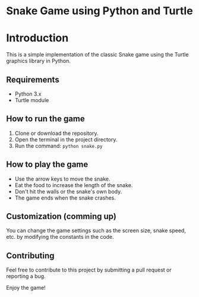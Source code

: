 # Snake Game using Python and Turtle

# Introduction
This is a simple implementation of the classic Snake game using the Turtle graphics library in Python. 

## Requirements
* Python 3.x
* Turtle module

## How to run the game
1. Clone or download the repository.
2. Open the terminal in the project directory.
3. Run the command: 
   ```python snake.py```

## How to play the game
* Use the arrow keys to move the snake.
* Eat the food to increase the length of the snake.
* Don't hit the walls or the snake's own body.
* The game ends when the snake crashes.

## Customization (comming up)
You can change the game settings such as the screen size, snake speed, etc. by modifying the constants in the code.

## Contributing
Feel free to contribute to this project by submitting a pull request or reporting a bug.

Enjoy the game!

